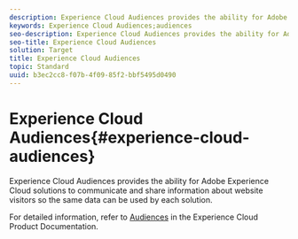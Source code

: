 ```yaml
---
description: Experience Cloud Audiences provides the ability for Adobe Experience Cloud solutions to communicate and share information about website visitors so the same data can be used by each solution.
keywords: Experience Cloud Audiences;audiences
seo-description: Experience Cloud Audiences provides the ability for Adobe Experience Cloud solutions to communicate and share information about website visitors so the same data can be used by each solution.
seo-title: Experience Cloud Audiences
solution: Target
title: Experience Cloud Audiences
topic: Standard
uuid: b3ec2cc8-f07b-4f09-85f2-bbf5495d0490
---
```


# Experience Cloud Audiences{#experience-cloud-audiences}

Experience Cloud Audiences provides the ability for Adobe Experience Cloud solutions to communicate and share information about website visitors so the same data can be used by each solution.

For detailed information, refer to [Audiences](https://marketing.adobe.com/resources/help/en_US/mcloud/audience_library.html) in the Experience Cloud Product Documentation. 
